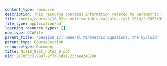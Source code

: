```yaml
---
content_type: resource
description: This resource contains information related to parametric curves.
file: /media/courses/18-02sc-multivariable-calculus-fall-2010/2e7855c398972f7d5da123cae42a8290_MIT18_02SC_notes_9.pdf
file_type: application/pdf
learning_resource_types: []
ocw_type: OCWFile
parent_title: 'Session 17: General Parametric Equations; the Cycloid'
parent_type: CourseSection
resourcetype: Document
title: MIT18_02SC_notes_9.pdf
uid: 2e7855c3-9897-2f7d-5da1-23cae42a8290
---
```

